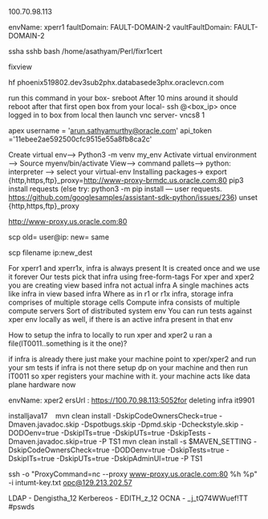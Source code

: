 100.70.98.113

envName: xperr1
faultDomain: FAULT-DOMAIN-2
vaultFaultDomain: FAULT-DOMAIN-2

ssha
sshb
bash /home/asathyam/Perl/fixr1cert

fixview

hf
phoenix519802.dev3sub2phx.databasede3phx.oraclevcn.com

run this command in your box- sreboot
After 10 mins around it should reboot after that first open box from your local- ssh <guid>@<box_ip>
once logged in to box from local then launch vnc server- vncs8 1


apex
username = 'arun.sathyamurthy@oracle.com'
api_token ='11ebee2ae592500cfc9515e55a8fb8ca2c'


Create virtual env—> Python3 -m venv my_env
Activate virtual environment —> Source myenv/bin/activate
View—> command pallets—> python: interpreter —> select your virtual-env
Installing packages-> export {http,https,ftp}_proxy=http://www-proxy-brmdc.us.oracle.com:80
pip3 install requests (else try: python3 -m pip install — user requests. https://github.com/googlesamples/assistant-sdk-python/issues/236)
unset {http,https,ftp}_proxy

http://www-proxy.us.oracle.com:80



scp <old destination> <new destination>
old= user@ip:<full path>
new= same

scp filename ip:new_dest



For xperr1 and xperr1x, infra is always present
It is created once and we use it forever
Our tests pick that infra using free-form-tags
For xper and xper2 you are creating view based infra not actual infra
A single machines acts like infra in view based infra
Where as in r1 or r1x infra, storage infra comprises of multiple storage cells
Compute infra consists of multiple compute servers
Sort of distributed system env
You can run tests against xper env locally as well, if there is an active infra present in that env


How to setup the infra to locally to run xper and xper2  u ran a file(IT0011..something is it the one)?

if infra is already there just make your machine point to xper/xper2 and run your sm tests
if infra is not there
setup dp on your machine
and then run IT0011
so xper registers your machine with it. your machine acts like data plane hardware now


envName: xper2
ersUrl : https://100.70.98.113:5052for deleting infra it9901

installjava17   
mvn clean install -DskipCodeOwnersCheck=true -Dmaven.javadoc.skip -Dspotbugs.skip -Dpmd.skip -Dcheckstyle.skip -DODOenv=true -DskipITs=true -DskipUTs=true -DskipTests -Dmaven.javadoc.skip=true -P TS1
mvn clean install -s $MAVEN_SETTING -DskipCodeOwnersCheck=true -DODOenv=true -DskipTests=true -DskipITs=true -DskipUTs=true -DskipAdminUI=true -P TS1

ssh -o "ProxyCommand=nc --proxy www-proxy.us.oracle.com:80 %h %p" -i intumt-key.txt opc@129.213.202.57



LDAP - Dengistha_12
Kerbereos - EDITH_z_12
OCNA - _j_tQ74WWuef!TT
#pswds  